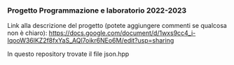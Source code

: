 ### Progetto Programmazione e laboratorio 2022-2023

Link alla descrizione del progetto (potete aggiungere commenti se qualcosa non è chiaro): https://docs.google.com/document/d/1wxs9cc4_i-IqooW36lKZ2f8fxYaS_AQl7oikr6NEo6M/edit?usp=sharing 

In questo repository trovate il file json.hpp
